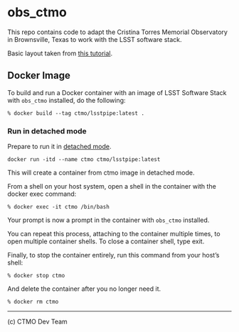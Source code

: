 # obs_ctmo

This repo contains code to adapt the Cristina Torres Memorial Observatory in
Brownsville, Texas to work with the LSST software stack.

Basic layout taken from [this tutorial](https://lsstcamdocs.readthedocs.io/en/latest/intro.html).

## Docker Image

To build and run a Docker container with an image of LSST Software Stack with `obs_ctmo` installed, do the following:

    % docker build --tag ctmo/lsstpipe:latest .

### Run in detached mode

Prepare to run it in [detached mode](https://pipelines.lsst.io/install/docker.html).

    docker run -itd --name ctmo ctmo/lsstpipe:latest

This will create a container from ctmo image in detached mode.

From a shell on your host system, open a shell in the container with the docker exec command:

    % docker exec -it ctmo /bin/bash

Your prompt is now a prompt in the container with `obs_ctmo` installed.

You can repeat this process, attaching to the container multiple times, to open multiple container shells.
To close a container shell, type exit.

Finally, to stop the container entirely, run this command from your host’s shell:

    % docker stop ctmo

And delete the container after you no longer need it.

    % docker rm ctmo

---

(c) CTMO Dev Team
